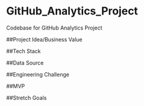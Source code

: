 # GitHub_Analytics_Project
Codebase for GitHub Analytics Project


##Project Idea/Business Value


##Tech Stack


##Data Source


##Engineering Challenge


##MVP


##Stretch Goals
